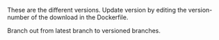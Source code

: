 These are the different versions. Update version by editing the version-number of the download in the Dockerfile.

Branch out from latest branch to versioned branches.
